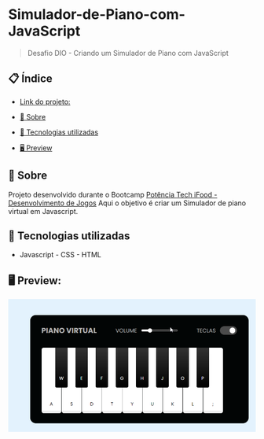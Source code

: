# Simulador-de-Piano-com-JavaScript
> Desafio DIO - Criando um Simulador de Piano com JavaScript

## 📋 Índice
- [Link do projeto:](https://finandolopes.github.io/Simulador_de_Piano/)

- [📖 Sobre](#-Sobre)
- [🚀 Tecnologias utilizadas](#-Tecnologias-utilizadas)
- [🖥 Preview](#-Preview)

## 📖 Sobre
Projeto desenvolvido durante o Bootcamp [Potência Tech iFood - Desenvolvimento de Jogos](https://web.dio.me/track/potencia-tech-ifood-desenvolvimento-de-jogos) Aqui o objetivo é criar um Simulador de piano virtual em Javascript.

## 🚀 Tecnologias utilizadas
- Javascript - CSS - HTML

## 🖥 Preview:

<p align="center">
  <img src="screenshot.png" title="screenshot" alt="screenshot do jogo">
</p>